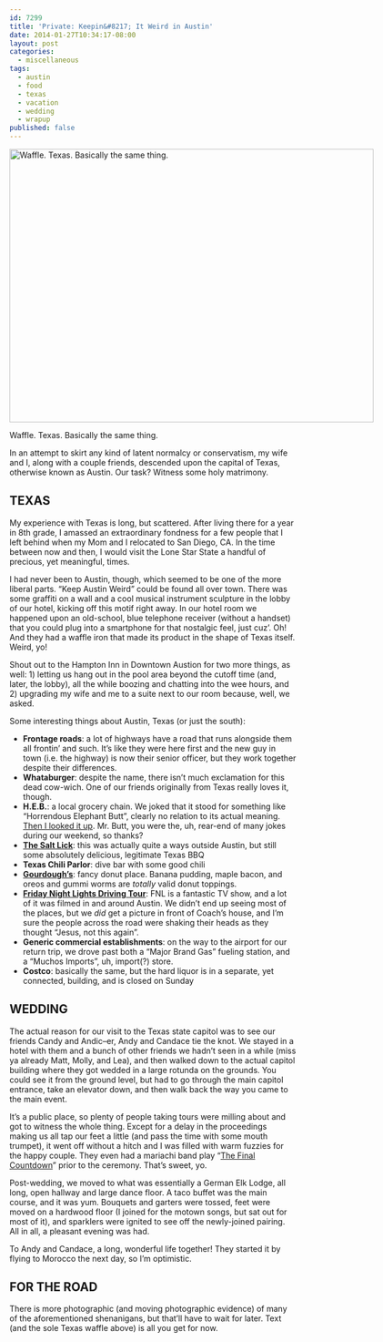 ```yaml
---
id: 7299
title: 'Private: Keepin&#8217; It Weird in Austin'
date: 2014-01-27T10:34:17-08:00
layout: post
categories:
  - miscellaneous
tags:
  - austin
  - food
  - texas
  - vacation
  - wedding
  - wrapup
published: false
---
```

<div id="attachment_7304" style="width: 650px" class="wp-caption alignnone">
  <a href="http://blog.nebyoolae.com/wp-content/uploads/2014/01/texas_waffle.jpg"><img aria-describedby="caption-attachment-7304" data-attachment-id="7304" data-permalink="https://blog.nebyoolae.com/?attachment_id=7304" data-orig-file="https://blog.nebyoolae.com/wp-content/uploads/2014/01/texas_waffle.jpg" data-orig-size="3264,2448" data-comments-opened="1" data-image-meta="{&quot;aperture&quot;:&quot;2.4&quot;,&quot;credit&quot;:&quot;&quot;,&quot;camera&quot;:&quot;iPhone 5&quot;,&quot;caption&quot;:&quot;&quot;,&quot;created_timestamp&quot;:&quot;1390121729&quot;,&quot;copyright&quot;:&quot;&quot;,&quot;focal_length&quot;:&quot;4.12&quot;,&quot;iso&quot;:&quot;200&quot;,&quot;shutter_speed&quot;:&quot;0.05&quot;,&quot;title&quot;:&quot;&quot;}" data-image-title="texas_waffle" data-image-description="<p>Waffle. Texas. Basically the same thing.</p>
" data-image-caption="<p>Waffle. Texas. Basically the same thing.</p>
" data-medium-file="https://blog.nebyoolae.com/wp-content/uploads/2014/01/texas_waffle-320x240.jpg" data-large-file="https://blog.nebyoolae.com/wp-content/uploads/2014/01/texas_waffle-640x480.jpg" loading="lazy" class="size-large wp-image-7304" src="http://blog.nebyoolae.com/wp-content/uploads/2014/01/texas_waffle-640x480.jpg" alt="Waffle. Texas. Basically the same thing." width="640" height="480" srcset="https://blog.nebyoolae.com/wp-content/uploads/2014/01/texas_waffle-640x480.jpg 640w, https://blog.nebyoolae.com/wp-content/uploads/2014/01/texas_waffle-320x240.jpg 320w" sizes="(max-width: 640px) 100vw, 640px" /></a>

  <p id="caption-attachment-7304" class="wp-caption-text">
    Waffle. Texas. Basically the same thing.
  </p>
</div>

In an attempt to skirt any kind of latent normalcy or conservatism, my wife and I, along with a couple friends, descended upon the capital of Texas, otherwise known as Austin. Our task? Witness some holy matrimony.

## TEXAS

My experience with Texas is long, but scattered. After living there for a year in 8th grade, I amassed an extraordinary fondness for a few people that I left behind when my Mom and I relocated to San Diego, CA. In the time between now and then, I would visit the Lone Star State a handful of precious, yet meaningful, times.

I had never been to Austin, though, which seemed to be one of the more liberal parts. &#8220;Keep Austin Weird&#8221; could be found all over town. There was some graffiti on a wall and a cool musical instrument sculpture in the lobby of our hotel, kicking off this motif right away. In our hotel room we happened upon an old-school, blue telephone receiver (without a handset) that you could plug into a smartphone for that nostalgic feel, just cuz&#8217;. Oh! And they had a waffle iron that made its product in the shape of Texas itself. Weird, yo!

Shout out to the Hampton Inn in Downtown Austion for two more things, as well: 1) letting us hang out in the pool area beyond the cutoff time (and, later, the lobby), all the while boozing and chatting into the wee hours, and 2) upgrading my wife and me to a suite next to our room because, well, we asked.

Some interesting things about Austin, Texas (or just the south):

* **Frontage roads**: a lot of highways have a road that runs alongside them all frontin&#8217; and such. It&#8217;s like they were here first and the new guy in town (i.e. the highway) is now their senior officer, but they work together despite their differences.
* **Whataburger**: despite the name, there isn&#8217;t much exclamation for this dead cow-wich. One of our friends originally from Texas really loves it, though.
* **H.E.B.**: a local grocery chain. We joked that it stood for something like &#8220;Horrendous Elephant Butt&#8221;, clearly no relation to its actual meaning. [Then I looked it up](http://en.wikipedia.org/wiki/H-E-B). Mr. Butt, you were the, uh, rear-end of many jokes during our weekend, so thanks?
* **[The Salt Lick](http://www.saltlickbbq.com/pages/driftwood.html)**: this was actually quite a ways outside Austin, but still some absolutely delicious, legitimate Texas BBQ
* **Texas Chili Parlor**: dive bar with some good chili
* **[Gourdough&#8217;s](http://www.gourdoughs.com/)**: fancy donut place. Banana pudding, maple bacon, and oreos and gummi worms are _totally_ valid donut toppings.
* **[Friday Night Lights Driving Tour](https://www.google.com/url?sa=t&rct=j&q=&esrc=s&source=web&cd=1&cad=rja&ved=0CCcQFjAA&url=http%3A%2F%2Fwww.google.com%2Fmaps%2Fms%3Fmsid%3D200820848983010925650.0004a98d02a16205edfb0%26msa%3D0&ei=H5vmUq6VBcHtoATi4oLACA&usg=AFQjCNGw94ZbCEmmg2vOAxxb5SMRrkYW-w&sig2=mhi5oQmWhjCdAT_EPIktmQ&bvm=bv.59930103,d.cGU)**: FNL is a fantastic TV show, and a lot of it was filmed in and around Austin. We didn&#8217;t end up seeing most of the places, but we _did_ get a picture in front of Coach&#8217;s house, and I&#8217;m sure the people across the road were shaking their heads as they thought &#8220;Jesus, not this again&#8221;.
* **Generic commercial establishments**: on the way to the airport for our return trip, we drove past both a &#8220;Major Brand Gas&#8221; fueling station, and a &#8220;Muchos Imports&#8221;, uh, import(?) store.
* **Costco**: basically the same, but the hard liquor is in a separate, yet connected, building, and is closed on Sunday

## WEDDING

The actual reason for our visit to the Texas state capitol was to see our friends Candy and Andic&#8211;er, Andy and Candace tie the knot. We stayed in a hotel with them and a bunch of other friends we hadn&#8217;t seen in a while (miss ya already Matt, Molly, and Lea), and then walked down to the actual capitol building where they got wedded in a large rotunda on the grounds. You could see it from the ground level, but had to go through the main capitol entrance, take an elevator down, and then walk back the way you came to the main event.

It&#8217;s a public place, so plenty of people taking tours were milling about and got to witness the whole thing. Except for a delay in the proceedings making us all tap our feet a little (and pass the time with some mouth trumpet), it went off without a hitch and I was filled with warm fuzzies for the happy couple. They even had a mariachi band play &#8220;[The Final Countdown](http://www.youtube.com/watch?v=9jK-NcRmVcw)&#8221; prior to the ceremony. That&#8217;s sweet, yo.

Post-wedding, we moved to what was essentially a German Elk Lodge, all long, open hallway and large dance floor. A taco buffet was the main course, and it was yum. Bouquets and garters were tossed, feet were moved on a hardwood floor (I joined for the motown songs, but sat out for most of it), and sparklers were ignited to see off the newly-joined pairing. All in all, a pleasant evening was had.

To Andy and Candace, a long, wonderful life together! They started it by flying to Morocco the next day, so I&#8217;m optimistic.

## FOR THE ROAD

There is more photographic (and moving photographic evidence) of many of the aforementioned shenanigans, but that&#8217;ll have to wait for later. Text (and the sole Texas waffle above) is all you get for now.
